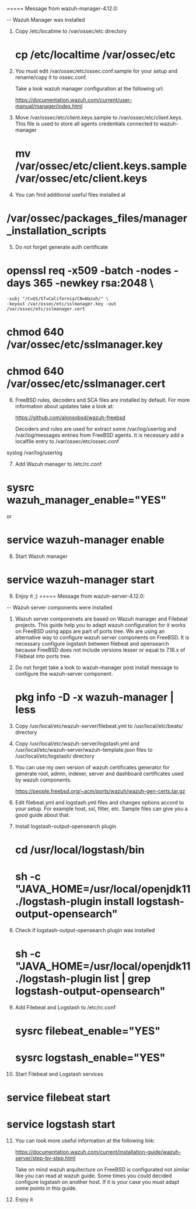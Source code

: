 =====
Message from wazuh-manager-4.12.0:

--
Wazuh Manager was installed

1) Copy /etc/locatime to /var/ossec/etc directory

   # cp /etc/localtime /var/ossec/etc

2) You must edit /var/ossec/etc/ossec.conf.sample for your setup and rename/copy
   it to ossec.conf.

   Take a look wazuh manager configuration at the following url:

   https://documentation.wazuh.com/current/user-manual/manager/index.html

3) Move /var/ossec/etc/client.keys.sample to /var/ossec/etc/client.keys. This
   file is used to store all agents credentials connected to wazuh-manager

   # mv /var/ossec/etc/client.keys.sample /var/ossec/etc/client.keys

4) You can find additional useful files installed at

  # /var/ossec/packages_files/manager_installation_scripts

5) Do not forget generate auth certificate

  # openssl req -x509 -batch -nodes -days 365 -newkey rsa:2048 \
	-subj "/C=US/ST=California/CN=Wazuh/" \
	-keyout /var/ossec/etc/sslmanager.key -out /var/ossec/etc/sslmanager.cert
  # chmod 640 /var/ossec/etc/sslmanager.key
  # chmod 640 /var/ossec/etc/sslmanager.cert

6) FreeBSD rules, decoders and SCA files are installed by default. For more
   information about updates take a look at:

   https://github.com/alonsobsd/wazuh-freebsd
 
   Decoders and rules are used for extract some /var/log/userlog and 
   /var/log/messages entries from FreeBSD agents. It is necessary add a localfile
   entry to /var/ossec/etc/ossec.conf

  <localfile>
    <log_format>syslog</log_format>
    <location>/var/log/userlog</location>
  </localfile>
  
7) Add Wazuh manager to /etc/rc.conf

  # sysrc wazuh_manager_enable="YES"

  or
  
  # service wazuh-manager enable

8) Start Wazuh manager

  # service wazuh-manager start

9) Enjoy it ;)
=====
Message from wazuh-server-4.12.0:

--
Wazuh server components were installed

1) Wazuh server componenets are based on Wazuh manager and Filebeat projects.
   This guide help you to adapt wazuh configuration for it works on FreeBSD
   using apps are part of ports tree. We are using an alternative way to
   configure wazuh server components on FreeBSD. It is necessary configure
   logstash between filebeat and opensearch because FreeBSD does not include
   versions lesser or equal to 7.16.x of Filebeat into ports tree.

2) Do not forget take a look to wazuh-manager post install message to configure
   the wazuh-server component.

   # pkg info -D -x wazuh-manager | less

3) Copy /usr/local/etc/wazuh-server/filebeat.yml to /usr/local/etc/beats/
   directory

4) Copy /usr/local/etc/wazuh-server/logstash.yml and /usr/local/etc/wazuh-server/wazuh-template.json
   files to /usr/local/etc/logstash/ directory

5) You can use my own version of wazuh certificates generator for generate
   root, admin, indexer, server and dashboard certificates used by wazuh
   components.

   https://people.freebsd.org/~acm/ports/wazuh/wazuh-gen-certs.tar.gz

6) Edit filebeat.yml and logstash.yml files and changes options accord to your
   setup. For example host, ssl, filter, etc. Sample files can give you a good
   guide about that.

7) Install logstash-output-opensearch plugin

   # cd /usr/local/logstash/bin
   # sh -c "JAVA_HOME=/usr/local/openjdk11 ./logstash-plugin install logstash-output-opensearch"

8) Check if logstash-output-opensearch plugin was installed

   # sh -c "JAVA_HOME=/usr/local/openjdk11 ./logstash-plugin list | grep logstash-output-opensearch"

9) Add Filebeat and Logstash to /etc/rc.conf

   # sysrc filebeat_enable="YES"
   # sysrc logstash_enable="YES"

10) Start Filebeat and Logstash services
   
   # service filebeat start
   # service logstash start

11) You can look more useful information at the following link:

    https://documentation.wazuh.com/current/installation-guide/wazuh-server/step-by-step.html

    Take on mind wazuh arquitecture on FreeBSD is configurated not similar like
    you can read at wazuh guide. Some times you could decided configure logstash
    on another host. If it is your case you must adapt some points in this guide.

12) Enjoy it
